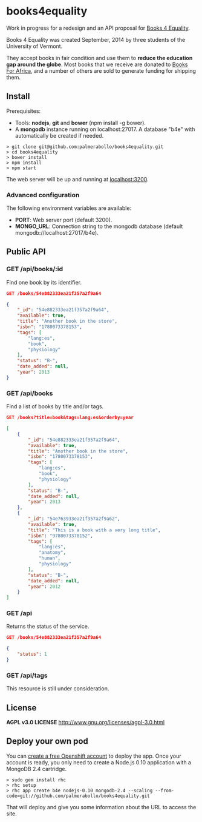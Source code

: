 # books4equality

Work in progress for a redesign and an API proposal for [Books 4 Equality](http://www.books4equality.com).

Books 4 Equality was created September, 2014 by three students of the University of Vermont.

They accept books in fair condition and use them to **reduce the education gap around the globe**.
Most books that we receive are donated to [Books For Africa](http://www.booksforafrica.org/), and
a number of others are sold to generate funding for shipping them.

## Install

Prerequisites:
- Tools: **nodejs**, **git** and **bower** (npm install -g bower).
- A **mongodb** instance running on localhost:27017. A database "b4e" with automatically be created if needed.

```
> git clone git@github.com:palmerabollo/books4equality.git
> cd books4equality
> bower install
> npm install
> npm start
```

The web server will be up and running at [localhost:3200](http://localhost:3200).

### Advanced configuration

The following environment variables are available:

* **PORT**: Web server port (default 3200).
* **MONGO_URL**: Connection string to the mongodb database (default mongodb://localhost:27017/b4e).

## Public API

### GET /api/books/:id

Find one book by its identifier.

```json
GET /books/54e882333ea21f357a2f9a64

{
    "_id": "54e882333ea21f357a2f9a64",
    "available": true,
    "title": "Another book in the store",
    "isbn": "1780073378153",
    "tags": [
        "lang:es",
        "book",
        "physiology"
    ],
    "status": "B-",
    "date_added": null,
    "year": 2013
}
```

### GET /api/books

Find a list of books by title and/or tags.

```json
GET /books?title=book&tags=lang:es&orderby=year

[
    {
        "_id": "54e882333ea21f357a2f9a64",
        "available": true,
        "title": "Another book in the store",
        "isbn": "1780073378153",
        "tags": [
            "lang:es",
            "book",
            "physiology"
        ],
        "status": "B-",
        "date_added": null,
        "year": 2013
    },
    {
        "_id": "54e763933ea21f357a2f9a62",
        "available": true,
        "title": "This is a book with a very long title",
        "isbn": "9780073378152",
        "tags": [
            "lang:es",
            "anatomy",
            "human",
            "physiology"
        ],
        "status": "B-",
        "date_added": null,
        "year": 2012
    }
]
```

### GET /api

Returns the status of the service.

```json
GET /books/54e882333ea21f357a2f9a64

{
    "status": 1
}
```

### GET /api/tags

This resource is still under consideration.

## License

**AGPL v3.0 LICENSE**
http://www.gnu.org/licenses/agpl-3.0.html

## Deploy your own pod

You can [create a free Openshift account](https://www.openshift.com/app/account/new) to deploy the app.
Once your account is ready, you only need to create a Node.js 0.10 application with a MongoDB 2.4 cartridge.

```
> sudo gem install rhc
> rhc setup
> rhc app create b4e nodejs-0.10 mongodb-2.4 --scaling --from-code=git://github.com/palmerabollo/books4equality.git
```

That will deploy and give you some information about the URL to access the site.
